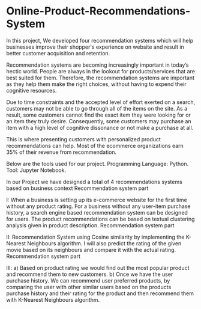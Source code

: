 # Online-Product-Recommendations-System

In this project, We developed four recommendation systems which will help businesses improve their shopper's experience on website and result in better customer acquisition and retention.

Recommendation systems are becoming increasingly important in today’s hectic world. People are always in the lookout for products/services that are best suited for them. Therefore, the recommendation systems are important as they help them make the right choices, without having to expend their cognitive resources.

Due to time constraints and the accepted level of effort exerted on a search, customers may not be able to go through all of the items on the site. As a result, some customers cannot find the exact item they were looking for or an item they truly desire. Consequently, some customers may purchase an item with a high level of cognitive dissonance or not make a purchase at all.

This is where presenting customers with personalized product recommendations can help. Most of the ecommerce organizations earn 35% of their revenue from recommendation.

Below are the tools used for our project.
Programming Language: Python.
Tool: Jupyter Notebook.

In our Project we have designed a total of 4 recommendations systems based on business context
Recommendation system part 

I: When a business is setting up its e-commerce website for the first time
without any product rating. For a business without any user-item purchase history, a search engine based
recommendation system can be designed for users. The product recommendations can be based on
textual clustering analysis given in product description.
Recommendation system part 

II: Recommendation System using Cosine similarity by implementing the
K-Nearest Neighbours algorithm. I will also predict the rating of the given movie based on its neighbours
and compare it with the actual rating.
Recommendation system part 

III:
a) Based on product rating we would find out the most popular product and recommend them to
new customers.
b) Once we have the user purchase history. We can recommend user preferred products, by
comparing the user with other similar users based on the products purchase history and their
rating for the product and then recommend them with K-Nearest Neighbours algorithm.
